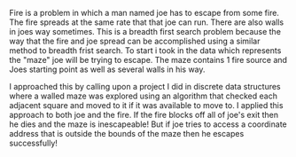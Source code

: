 Fire is a problem in which a man named joe has to escape from some fire. The fire spreads at the same rate that that joe can run. There are also walls in joes way sometimes.
This is a breadth first search problem because the way that the fire and joe spread can be accomplished using a similar method to breadth frist search. To start i took in the data
which represents the "maze" joe will be trying to escape. The maze contains 1 fire source and Joes starting point as well as several walls in his way.

I approached this by calling upon a project I did in discrete data structures where a walled maze was explored using an algorithm that checked each adjacent square and moved to it if it was available to move to. 
I applied this approach to both joe and the fire. If the fire blocks off all of joe's exit then he dies and the maze is inescapeable! But if joe tries to access a coordinate address that is outside the bounds of
the maze then he escapes successfully!
